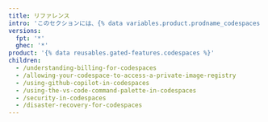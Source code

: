 ```yaml
---
title: リファレンス
intro: 'このセクションには、{% data variables.product.prodname_codespaces %} を正しく使用するためのリファレンスが含まれています'
versions:
  fpt: '*'
  ghec: '*'
product: '{% data reusables.gated-features.codespaces %}'
children:
  - /understanding-billing-for-codespaces
  - /allowing-your-codespace-to-access-a-private-image-registry
  - /using-github-copilot-in-codespaces
  - /using-the-vs-code-command-palette-in-codespaces
  - /security-in-codespaces
  - /disaster-recovery-for-codespaces
---
```


